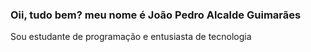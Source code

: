### Oii, tudo bem? meu nome é João Pedro Alcalde Guimarães
Sou estudante de programação e entusiasta de tecnologia
##
